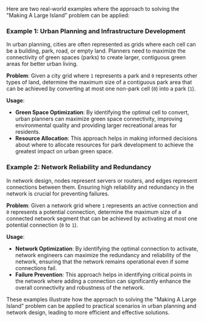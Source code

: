 Here are two real-world examples where the approach to solving the "Making A Large Island" problem can be applied:

### Example 1: Urban Planning and Infrastructure Development
In urban planning, cities are often represented as grids where each cell can be a building, park, road, or empty land. Planners need to maximize the connectivity of green spaces (parks) to create larger, contiguous green areas for better urban living.

**Problem**: Given a city grid where `1` represents a park and `0` represents other types of land, determine the maximum size of a contiguous park area that can be achieved by converting at most one non-park cell (`0`) into a park (`1`).

**Usage**:
- **Green Space Optimization**: By identifying the optimal cell to convert, urban planners can maximize green space connectivity, improving environmental quality and providing larger recreational areas for residents.
- **Resource Allocation**: This approach helps in making informed decisions about where to allocate resources for park development to achieve the greatest impact on urban green space.

### Example 2: Network Reliability and Redundancy
In network design, nodes represent servers or routers, and edges represent connections between them. Ensuring high reliability and redundancy in the network is crucial for preventing failures.

**Problem**: Given a network grid where `1` represents an active connection and `0` represents a potential connection, determine the maximum size of a connected network segment that can be achieved by activating at most one potential connection (`0` to `1`).

**Usage**:
- **Network Optimization**: By identifying the optimal connection to activate, network engineers can maximize the redundancy and reliability of the network, ensuring that the network remains operational even if some connections fail.
- **Failure Prevention**: This approach helps in identifying critical points in the network where adding a connection can significantly enhance the overall connectivity and robustness of the network.

These examples illustrate how the approach to solving the "Making A Large Island" problem can be applied to practical scenarios in urban planning and network design, leading to more efficient and effective solutions.

